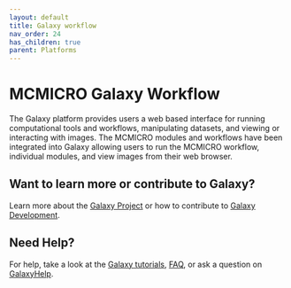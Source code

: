 ```yaml
---
layout: default
title: Galaxy workflow
nav_order: 24
has_children: true
parent: Platforms
---
```


# MCMICRO Galaxy Workflow

The Galaxy platform provides users a web based interface for running computational tools and workflows, manipulating datasets, and viewing or interacting with images. The MCMICRO modules and workflows have been integrated into Galaxy allowing users to run the MCMICRO workflow, individual modules, and view images from their web browser.

## Want to learn more or contribute to Galaxy?
Learn more about the [Galaxy Project](https://galaxyproject.org/) or how to contribute to [Galaxy Development](https://galaxyproject.org/develop/).

## Need Help?
For help, take a look at the [Galaxy tutorials](https://galaxyproject.org/learn/), [FAQ](https://galaxyproject.org/support/), or ask a question on [GalaxyHelp](https://help.galaxyproject.org/).

